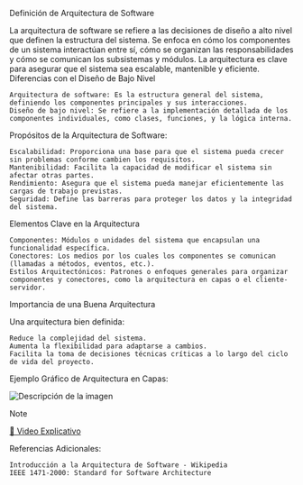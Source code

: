 Definición de Arquitectura de Software

La arquitectura de software se refiere a las decisiones de diseño a alto nivel que definen la estructura del sistema. Se enfoca en cómo los componentes de un sistema interactúan entre sí, cómo se organizan las responsabilidades y cómo se comunican los subsistemas y módulos. La arquitectura es clave para asegurar que el sistema sea escalable, mantenible y eficiente.
Diferencias con el Diseño de Bajo Nivel

    Arquitectura de software: Es la estructura general del sistema, definiendo los componentes principales y sus interacciones.
    Diseño de bajo nivel: Se refiere a la implementación detallada de los componentes individuales, como clases, funciones, y la lógica interna.

Propósitos de la Arquitectura de Software:

    Escalabilidad: Proporciona una base para que el sistema pueda crecer sin problemas conforme cambien los requisitos.
    Mantenibilidad: Facilita la capacidad de modificar el sistema sin afectar otras partes.
    Rendimiento: Asegura que el sistema pueda manejar eficientemente las cargas de trabajo previstas.
    Seguridad: Define las barreras para proteger los datos y la integridad del sistema.

Elementos Clave en la Arquitectura

    Componentes: Módulos o unidades del sistema que encapsulan una funcionalidad específica.
    Conectores: Los medios por los cuales los componentes se comunican (llamadas a métodos, eventos, etc.).
    Estilos Arquitectónicos: Patrones o enfoques generales para organizar componentes y conectores, como la arquitectura en capas o el cliente-servidor.

Importancia de una Buena Arquitectura

Una arquitectura bien definida:

    Reduce la complejidad del sistema.
    Aumenta la flexibilidad para adaptarse a cambios.
    Facilita la toma de decisiones técnicas críticas a lo largo del ciclo de vida del proyecto.

Ejemplo Gráfico de Arquitectura en Capas:


![Descripción de la imagen](../recursos/imagenes/ejemplo_grafico_artq_Capas.png)


>[!NOTE]
[🎥 Video Explicativo](https://www.youtube.com/watch?v=PKyTFZtRztk)


Referencias Adicionales:

    Introducción a la Arquitectura de Software - Wikipedia
    IEEE 1471-2000: Standard for Software Architecture
